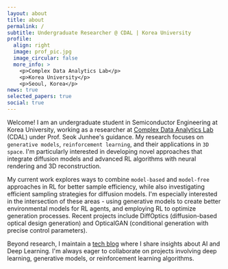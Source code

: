 ```yaml
---
layout: about
title: about
permalink: /
subtitle: Undergraduate Researcher @ CDAL | Korea University
profile:
  align: right
  image: prof_pic.jpg
  image_circular: false
  more_info: >
    <p>Complex Data Analytics Lab</p>
    <p>Korea University</p>
    <p>Seoul, Korea</p>
news: true
selected_papers: true
social: true
---
```


Welcome! I am an undergraduate student in Semiconductor Engineering at Korea University, working as a researcher at [Complex Data Analytics Lab](https://sites.google.com/view/ku-cdal) (CDAL) under Prof. Seok Junhee's guidance. My research focuses on `generative models`, `reinforcement learning`, and their applications in `3D space`. I'm particularly interested in developing novel approaches that integrate diffusion models and advanced RL algorithms with neural rendering and 3D reconstruction.

My current work explores ways to combine `model-based` and `model-free` approaches in RL for better sample efficiency, while also investigating efficient sampling strategies for diffusion models. I'm especially interested in the intersection of these areas - using generative models to create better environmental models for RL agents, and employing RL to optimize generation processes. Recent projects include DiffOptics (diffusion-based optical design generation) and OpticalGAN (conditional generation with precise control parameters).

Beyond research, I maintain a [tech blog](https://www.jaewon.work/blog) where I share insights about AI and Deep Learning. I'm always eager to collaborate on projects involving deep learning, generative models, or reinforcement learning algorithms.
